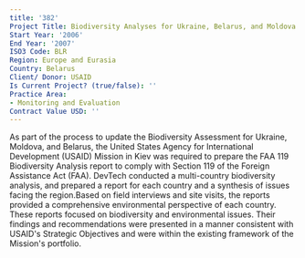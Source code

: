 ```yaml
---
title: '382'
Project Title: Biodiversity Analyses for Ukraine, Belarus, and Moldova
Start Year: '2006'
End Year: '2007'
ISO3 Code: BLR
Region: Europe and Eurasia
Country: Belarus
Client/ Donor: USAID
Is Current Project? (true/false): ''
Practice Area:
- Monitoring and Evaluation
Contract Value USD: ''
---
```


As part of the process to update the Biodiversity Assessment for Ukraine, Moldova, and Belarus, the United States Agency for International Development (USAID) Mission in Kiev was required to prepare the FAA 119 Biodiversity Analysis report to comply with Section 119 of the Foreign Assistance Act (FAA). DevTech conducted a multi-country biodiversity analysis, and prepared a report for each country and a synthesis of issues facing the region.Based on field interviews and site visits, the reports provided a comprehensive environmental perspective of each country. These reports focused on biodiversity and environmental issues. Their findings and recommendations were presented in a manner consistent with USAID's Strategic Objectives and were within the existing framework of the Mission's portfolio.